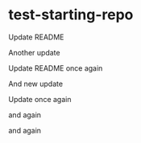 # test-starting-repo

Update README

Another update

Update README once again

And new update

Update once again

and again

and again